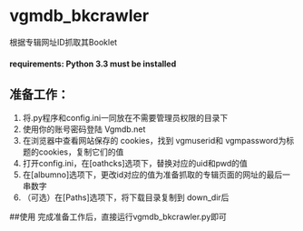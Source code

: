 # vgmdb_bkcrawler
根据专辑网址ID抓取其Booklet

#### requirements: Python 3.3 must be installed

## 准备工作：
  1. 将.py程序和config.ini一同放在不需要管理员权限的目录下
  2. 使用你的账号密码登陆 Vgmdb.net
  3. 在浏览器中查看网站保存的 cookies，找到 vgmuserid和 vgmpassword为标题的cookies，复制它们的值
  4. 打开config.ini，在[oathcks]选项下，替换对应的uid和pwd的值
  5. 在[albumno]选项下，更改id对应的值为准备抓取的专辑页面的网址的最后一串数字
  6. （可选）在[Paths]选项下，将下载目录复制到 down_dir后
  
##使用
完成准备工作后，直接运行vgmdb_bkcrawler.py即可
